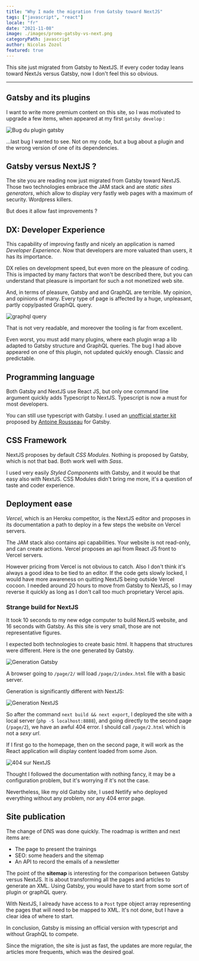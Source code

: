 ```yaml
---
title: "Why I made the migration from Gatsby toward NextJS"
tags: ["javascript", "react"]
locale: "fr"
date: "2021-11-08"
image: ./images/promo-gatsby-vs-next.png
categoryPath: javascript
author: Nicolas Zozol
featured: true
---
```


This site just migrated from Gatsby to NextJS. If every coder today leans toward NextJs versus Gatsby, now I don't feel this so obvious.
 
---

Gatsby and its plugins
----

I want to write more premium content on this site, so I was motivated to upgrade a few items, 
when appeared at my first `gatsby develop` :


![Bug du plugin gatsby](./images/gatsby-plugin-bug.png)

...last bug I wanted to see. Not on my code, but a bug about a plugin and the wrong version of
one of its dependencies.

Gatsby versus NextJS ?
-----

The site you are reading now just migrated from Gatsby toward NextJS.
Those two technologies embrace the JAM stack and are *static sites generators*, which allow
to display very fastly web pages with a maximum of security. Wordpress killers.

But does it allow fast improvements ? 

DX: Developer Experience
---

This capability of improving fastly and nicely an application is named *Developer Experience*. Now
that developers are more valuated than users, it has its importance.

DX relies on development speed, but even more on the pleasure of coding. This is impacted by many
 factors that won't be described there, but you can understand that pleasure is important for 
such a not monetized web site. 

And, in terms of pleasure, Gatsby and and GraphQL are terrible. My opinion, and opinions of many.
Every type of page is affected by a huge, unpleasant, partly copy/pasted GraphQL query. 

 
![graphql query](./images/graph-ql-blog.png) 
 
That is not very readable, and moreover the tooling is far from excellent.

Even worst, you must add many plugins, where each plugin wrap a lib adapted to Gatsby structure and GraphQL
queries. The bug I had above appeared on one of this plugin, not updated quickly enough. Classic and predictable.


Programming language
---

Both Gatsby and NextJS use React JS, but only one command line argument quickly adds Typescript to NextJS.
Typescript is now a must for most developers.

You can still use typescript with Gatsby. I used an [unofficial starter kit](https://github.com/antoinerousseau/gatsby-starter-antoine/)
 proposed by [Antoine Rousseau](https://antoine.rousseau.im) for Gatsby. 


CSS Framework
---

NextJS proposes by default *CSS Modules*. Nothing is proposed by Gatsby, which is not that bad.
 Both work well with *Sass*. 

I used very easily *Styled Components* with Gatsby, and it would be that easy also with NextJS.
CSS Modules didn't bring me more, it's a question of taste and coder experience.
 

Deployment ease
---

*Vercel*, which is an Heroku competitor, is the NextJS editor and proposes in its documentation
a path to deploy in a few steps the website on Vercel servers.
 
The JAM stack also contains api capabilities. Your website is not read-only, and can create actions.
Vercel proposes an api from React JS front to Vercel servers.   

However pricing from Vercel is not obvious to catch. Also I don't think it's always a good idea to be tied
to an editor. If the code gets slowly locked, I would have more awareness on quitting NextJS being outside
Vercel cocoon. I needed around 20 hours to move from Gatsby to NextJS, so I may reverse it quickly as long
 as I don't call too much proprietary Vercel apis.       

 
### Strange build for NextJS

It took 10 seconds to my new edge computer to build NextJS website, and 16 seconds with Gatsby. As this 
site is very small, those are not representative figures. 

I expected both technologies to create basic html. It happens that structures were different. Here is the one generated by Gatsby.

![Generation Gatsby](./images/structure-gatsby.png)

A browser going to `/page/2/` will load `/page/2/index.html` file with a basic server.

Generation is significantly different with NextJS:

![Generation NextJS](./images/structure-next.png)

So after the command `next build && next export`, I deployed the site with a local server (`php -S localhost:8888`), and going directly 
to the second page (`/page/2`), we have an awful 404 error. I should call `/page/2.html` which is not a *sexy url*.

If I first go to the homepage, then on the second page, it will work as the React application will display content loaded from 
some Json.

![404 sur NextJS](./images/404.png)

Thought I followed the documentation with nothing fancy, it may be a configuration problem, but it's worrying if it's not the case. 

Nevertheless, like my old Gatsby site, I used Netlify who deployed everything without any problem,
nor any 404 error page. 




Site publication
----

The change of DNS was done quickly. The roadmap is written and next items are:

- The page to present the trainings
- SEO: some headers and the sitemap
- An API to record the emails of a newsletter

The point of the **sitemap** is interesting for the comparison between Gatsby versus NextJS. It is about transforming all the pages
and articles to generate an XML. Using Gatsby, you would have to start from some sort of plugin or graphQL query.

With NextJS, I already have access to a `Post` type object array representing the pages that will need to be mapped to XML.
It's not done, but I have a clear idea of where to start.

In conclusion, Gatsby is missing an official version with typescript and without GraphQL to compete.

Since the migration, the site is just as fast, the updates are more regular, the articles more frequents,
which was the desired goal.
